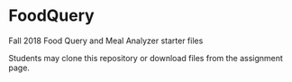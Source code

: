 # FoodQuery
Fall 2018 Food Query and Meal Analyzer starter files

Students may clone this repository or download files from the assignment page.
